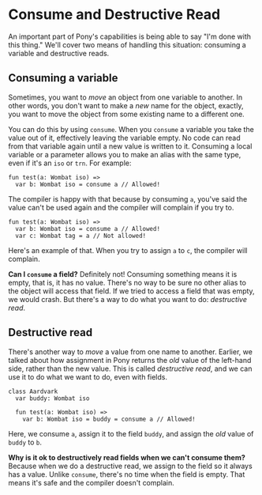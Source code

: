 # Consume and Destructive Read

An important part of Pony's capabilities is being able to say "I'm done with this thing." We'll cover two means of handling this situation: consuming a variable and destructive reads.

## Consuming a variable

Sometimes, you want to _move_ an object from one variable to another. In other words, you don't want to make a _new_ name for the object, exactly, you want to move the object from some existing name to a different one.

You can do this by using `consume`. When you `consume` a variable you take the value out of it, effectively leaving the variable empty. No code can read from that variable again until a new value is written to it. Consuming a local variable or a parameter allows you to make an alias with the same type, even if it's an `iso` or `trn`. For example:

```pony
fun test(a: Wombat iso) =>
  var b: Wombat iso = consume a // Allowed!
```

The compiler is happy with that because by consuming `a`, you've said the value can't be used again and the compiler will complain if you try to.

```pony
fun test(a: Wombat iso) =>
  var b: Wombat iso = consume a // Allowed!
  var c: Wombat tag = a // Not allowed!
```

Here's an example of that. When you try to assign `a` to `c`, the compiler will complain.

__Can I `consume` a field?__ Definitely not! Consuming something means it is empty, that is, it has no value. There's no way to be sure no other alias to the object will access that field. If we tried to access a field that was empty, we would crash. But there's a way to do what you want to do: _destructive read_.

## Destructive read

There's another way to _move_ a value from one name to another. Earlier, we talked about how assignment in Pony returns the _old_ value of the left-hand side, rather than the new value. This is called _destructive read_, and we can use it to do what we want to do, even with fields.

```pony
class Aardvark
  var buddy: Wombat iso

  fun test(a: Wombat iso) =>
    var b: Wombat iso = buddy = consume a // Allowed!
```

Here, we consume `a`, assign it to the field `buddy`, and assign the _old_ value of `buddy` to `b`.

__Why is it ok to destructively read fields when we can't consume them?__ Because when we do a destructive read, we assign to the field so it always has a value. Unlike `consume`, there's no time when the field is empty. That means it's safe and the compiler doesn't complain.
